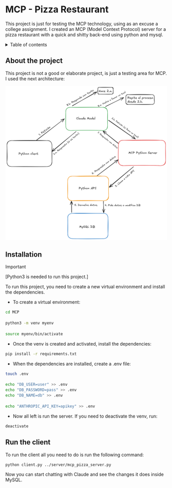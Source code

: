 # MCP - Pizza Restaurant

This project is just for testing the MCP technology, using as an excuse a college assignment. I created an MCP (Model Context Protocol) server for a pizza restaurant with a quick and shitty back-end using python and mysql.

<details>
<summary>Table of contents</summary>

    - [About](#about-the-project)
    - [Installation](#installation)
    - [Run the client](#run-the-client)

</details>

## About the project

This project is not a good or elaborate project, is just a testing area for MCP. I used the next architecture:

![MCP architecture](/imgs/MCP-Arquitectura.png)

## Installation

> [!IMPORTANT]
> [Python3 is needed to run this project.]

To run this project, you need to create a new virtual environment and install the dependencies.

- To create a virtual environment:
```bash
cd MCP

python3 -m venv myenv

source myenv/bin/activate
```

- Once the venv is created and activated, install the dependencies:
```bash
pip install -r requirements.txt
```

- When the dependencies are installed, create a .env file:
```bash
touch .env

echo "DB_USER=user" >> .env
echo "DB_PASSWORD=pass" >> .env
echo "DB_NAME=db" >> .env

echo "ANTHROPIC_API_KEY=apikey" >> .env
```

- Now all left is run the server. If you need to deactivate the venv, run:
```bash
deactivate
```

## Run the client

To run the client all you need to do is run the following command:
```bash
python client.py ../server/mcp_pizza_server.py
```

Now you can start chatting with Claude and see the changes it does inside MySQL.
